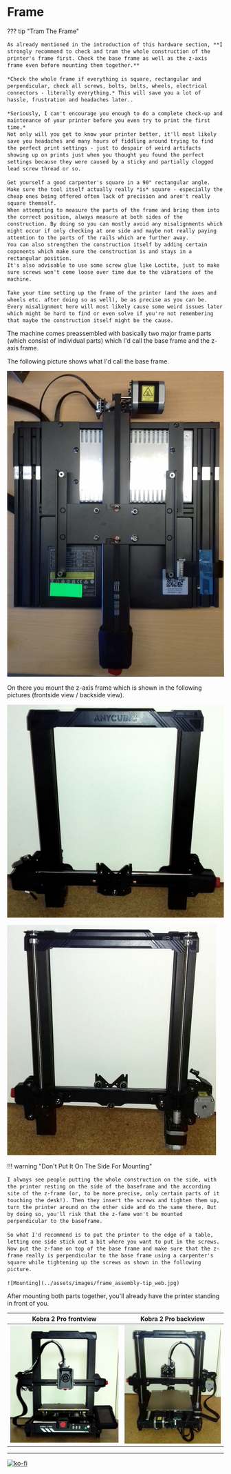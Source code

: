 # Frame 

??? tip "Tram The Frame"  

    As already mentioned in the introduction of this hardware section, **I strongly recommend to check and tram the whole construction of the printer's frame first. Check the base frame as well as the z-axis frame even before mounting them together.**  

    *Check the whole frame if everything is square, rectangular and perpendicular, check all screws, bolts, belts, wheels, electrical connectors - literally everything.* This will save you a lot of hassle, frustration and headaches later..  

    *Seriously, I can't encourage you enough to do a complete check-up and maintenance of your printer before you even try to print the first time.*    
    Not only will you get to know your printer better, it'll most likely save you headaches and many hours of fiddling around trying to find the perfect print settings - just to despair of weird artifacts showing up on prints just when you thought you found the perfect settings because they were caused by a sticky and partially clogged lead screw thread or so.   

    Get yourself a good carpenter's square in a 90° rectangular angle. Make sure the tool itself actually really *is* square - especially the cheap ones being offered often lack of precision and aren't really square themself.  
    When attempting to measure the parts of the frame and bring them into the correct position, always measure at both sides of the construction. By doing so you can mostly avoid any misalignments which might occur if only checking at one side and maybe not really paying attention to the parts of the rails which are further away.  
    You can also strengthen the construction itself by adding certain coponents which make sure the construction is and stays in a rectangular position.  
    It's also advisable to use some screw glue like Loctite, just to make sure screws won't come loose over time due to the vibrations of the machine.  

    Take your time setting up the frame of the printer (and the axes and wheels etc. after doing so as well), be as precise as you can be. Every misalignment here will most likely cause some weird issues later which might be hard to find or even solve if you're not remembering that maybe the construction itself might be the cause.   

The machine comes preassembled with basically two major frame parts (which consist of individual parts) which I'd call the base frame and the z-axis frame.  

The following picture shows what I'd call the base frame.  

![Base frame](../assets/images/frame_K2Pro_baseframe_web.jpg)   

On there you mount the z-axis frame which is shown in the following pictures (frontside view / backside view).  

![Z-axis frame](../assets/images/axes_K2Pro_z-frame-front_web.jpg)   

![Z-axis frame](../assets/images/axes_K2Pro_z-frame-back_web.jpg)   


!!! warning "Don't Put It On The Side For Mounting"

    I always see people putting the whole construction on the side, with the printer resting on the side of the baseframe and the according site of the z-frame (or, to be more precise, only certain parts of it touching the desk!). Then they insert the screws and tighten them up, turn the printer around on the other side and do the same there. But by doing so, you'll risk that the z-fame won't be mounted perpendicular to the baseframe.  
    
    So what I'd recommend is to put the printer to the edge of a table, letting one side stick out a bit where you want to put in the screws.  
    Now put the z-fame on top of the base frame and make sure that the z-frame really is perpendicular to the base frame using a carpenter's square while tightening up the screws as shown in the following picture.  

    ![Mounting](../assets/images/frame_assembly-tip_web.jpg)  
    
After mounting both parts together, you'll already have the printer standing in front of you.  

| Kobra 2 Pro frontview | Kobra 2 Pro backview |  
|:---------------------:|:--------------------:| 
| ![Kobra 2 Pro front](../assets/images/printer_K2Pro_front2_web.jpg) |  ![Kobra 2 Pro back](../assets/images/printer_K2Pro_back_web.jpg) | 

---

[![ko-fi](https://ko-fi.com/img/githubbutton_sm.svg)](https://ko-fi.com/U6U5NPB51)  
